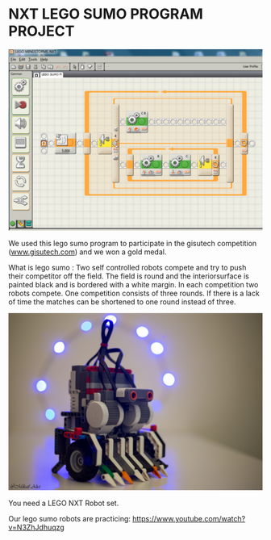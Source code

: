 # NXT LEGO SUMO PROGRAM PROJECT

![LEGO SUMO](https://github.com/mikailalici/nxtsumo/blob/master/NXT%20SUMO%20PROGRAM.jpg)

We used this lego sumo program to participate in the gisutech competition (www.gisutech.com) and we won a gold medal.

What is lego sumo : 
Two self controlled robots compete and try to push their competitor off the field. The field is round and the interiorsurface is painted black and is bordered with a white margin. In each competition two robots compete. One competition consists of three rounds. If there is a lack of time the matches can be shortened to one round instead of three.

![SUMO ROBOT](https://github.com/mikailalici/nxtsumo/blob/master/NXT%20SUMO%20ROBOT.jpg)

You need a LEGO NXT Robot set.

Our lego sumo robots are practicing:  https://www.youtube.com/watch?v=N3ZhJdhuqzg


